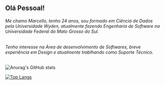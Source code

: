 ## Olá Pessoal!

###### Me chamo Marcello, tenho 24 anos, sou formado em Ciência de Dados pela Universidade Wyden, atualmente fazendo Engenharia de Software na Universidade Federal do Mato Grosso do Sul.
###### Tenho interesse na Área de desenvolvimento de Softwares, breve experiência em Design e atualmente trablhando como Suporte Técnico.

![Anurag's GitHub stats](https://github-readme-stats.vercel.app/api?username=MarcelloAnthony20&hide=contribs,prs)

[![Top Langs](https://github-readme-stats.vercel.app/api/top-langs/?username=MarcelloAnthony20)](https://github.com/anuraghazra/github-readme-stats)

